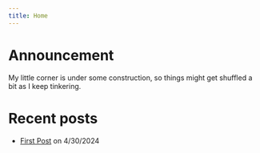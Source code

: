 ```yaml
---
title: Home
---
```


# Announcement

My little corner is under some construction, so things might get shuffled a bit as I keep tinkering. 

# Recent posts

* [First Post](/posts/2024-04-30-First-Post.md) on 4/30/2024